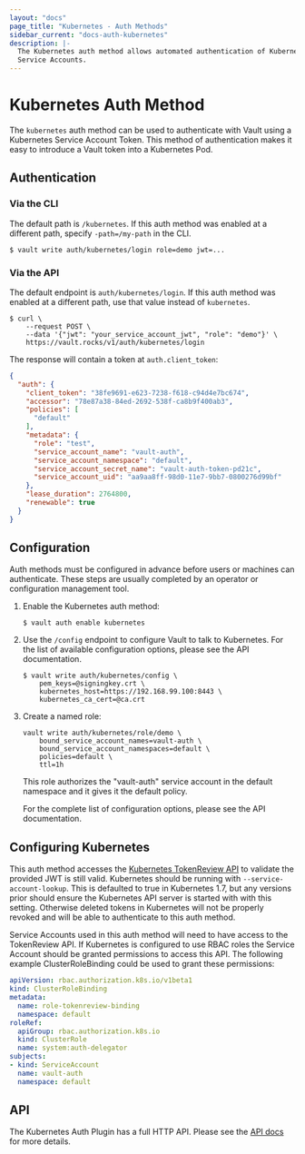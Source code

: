```yaml
---
layout: "docs"
page_title: "Kubernetes - Auth Methods"
sidebar_current: "docs-auth-kubernetes"
description: |-
  The Kubernetes auth method allows automated authentication of Kubernetes
  Service Accounts.
---
```


# Kubernetes Auth Method

The `kubernetes` auth method can be used to authenticate with Vault using a
Kubernetes Service Account Token. This method of authentication makes it easy to
introduce a Vault token into a Kubernetes Pod.

## Authentication

### Via the CLI

The default path is `/kubernetes`. If this auth method was enabled at a
different path, specify `-path=/my-path` in the CLI.


```text
$ vault write auth/kubernetes/login role=demo jwt=...
```

### Via the API

The default endpoint is `auth/kubernetes/login`. If this auth method was enabled
at a different path, use that value instead of `kubernetes`.

```shell
$ curl \
    --request POST \
    --data '{"jwt": "your_service_account_jwt", "role": "demo"}' \
    https://vault.rocks/v1/auth/kubernetes/login
```

The response will contain a token at `auth.client_token`:

```json
{
  "auth": {
    "client_token": "38fe9691-e623-7238-f618-c94d4e7bc674",
    "accessor": "78e87a38-84ed-2692-538f-ca8b9f400ab3",
    "policies": [
      "default"
    ],
    "metadata": {
      "role": "test",
      "service_account_name": "vault-auth",
      "service_account_namespace": "default",
      "service_account_secret_name": "vault-auth-token-pd21c",
      "service_account_uid": "aa9aa8ff-98d0-11e7-9bb7-0800276d99bf"
    },
    "lease_duration": 2764800,
    "renewable": true
  }
}
```

## Configuration

Auth methods must be configured in advance before users or machines can
authenticate. These steps are usually completed by an operator or configuration
management tool.


1. Enable the Kubernetes auth method:

    ```text
    $ vault auth enable kubernetes
    ```

1. Use the `/config` endpoint to configure Vault to talk to Kubernetes. For the
list of available configuration options, please see the API documentation.

    ```text
    $ vault write auth/kubernetes/config \
        pem_keys=@signingkey.crt \
        kubernetes_host=https://192.168.99.100:8443 \
        kubernetes_ca_cert=@ca.crt
    ```

1. Create a named role:

    ```text
    vault write auth/kubernetes/role/demo \
        bound_service_account_names=vault-auth \
        bound_service_account_namespaces=default \
        policies=default \
        ttl=1h
    ```

    This role authorizes the "vault-auth" service account in the default
    namespace and it gives it the default policy.

    For the complete list of configuration options, please see the API
    documentation.

## Configuring Kubernetes

This auth method accesses the [Kubernetes TokenReview API][k8s-tokenreview] to
validate the provided JWT is still valid. Kubernetes should be running with
`--service-account-lookup`. This is defaulted to true in Kubernetes 1.7, but any
versions prior should ensure the Kubernetes API server is started with with this
setting. Otherwise deleted tokens in Kubernetes will not be properly revoked and
will be able to authenticate to this auth method.

Service Accounts used in this auth method will need to have access to the
TokenReview API. If Kubernetes is configured to use RBAC roles the Service
Account should be granted permissions to access this API. The following
example ClusterRoleBinding could be used to grant these permissions:

```yaml
apiVersion: rbac.authorization.k8s.io/v1beta1
kind: ClusterRoleBinding
metadata:
  name: role-tokenreview-binding
  namespace: default
roleRef:
  apiGroup: rbac.authorization.k8s.io
  kind: ClusterRole
  name: system:auth-delegator
subjects:
- kind: ServiceAccount
  name: vault-auth
  namespace: default
```

## API

The Kubernetes Auth Plugin has a full HTTP API. Please see the
[API docs](/api/auth/kubernetes/index.html) for more details.

[k8s-tokenreview]: https://kubernetes.io/docs/api-reference/v1.7/#tokenreview-v1-authentication
